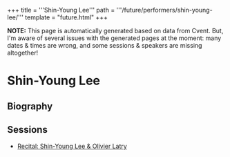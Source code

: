 +++
title = '''Shin-Young Lee'''
path = '''/future/performers/shin-young-lee/'''
template = "future.html"
+++

<p class="todo">
<strong>NOTE:</strong> This page is automatically generated based on data from Cvent.
But, I'm aware of several issues with the generated pages at the moment:
many dates & times are wrong, and some sessions & speakers are missing altogether!
</p>

<h1>Shin-Young Lee</h1>
<h2>Biography</h2>
<p></p>
<h2>Sessions</h2>
<ul><li><a href="/future/sessions/recital-shin-young-lee-olivier-latry/">Recital: Shin-Young Lee & Olivier Latry</a></li>

